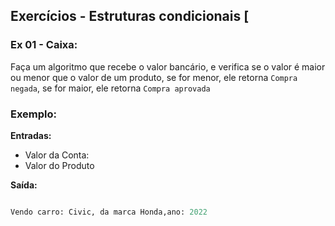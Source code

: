 
## Exercícios -  Estruturas condicionais [

### Ex 01 - Caixa:

Faça um algoritmo que recebe o valor bancário, e verifica se o  valor é maior ou menor que o valor de um produto, se for menor, ele retorna ``Compra negada``, se for maior, ele retorna ``Compra aprovada``

### Exemplo:

**Entradas:**

- Valor da Conta: 
- Valor do Produto


**Saída:**
```python

Vendo carro: Civic, da marca Honda,ano: 2022

```
<!--stackedit_data:
eyJoaXN0b3J5IjpbLTc3MzAxMTg3OCwzNjAzOTIzNywxNTA5MD
M4Mzg2XX0=
-->